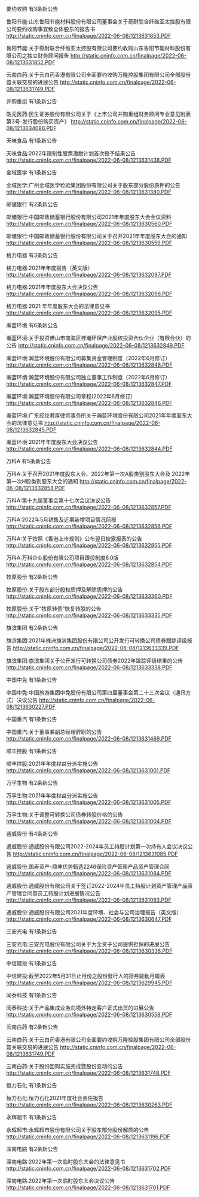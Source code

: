 要约收购 有3条新公告 

鲁阳节能:山东鲁阳节能材料股份有限公司董事会关于奇耐联合纤维亚太控股有限公司要约收购事宜致全体股东的报告书 http://static.cninfo.com.cn/finalpage/2022-06-08/1213631853.PDF 

鲁阳节能:关于奇耐联合纤维亚太控股有限公司要约收购山东鲁阳节能材料股份有限公司之独立财务顾问报告 http://static.cninfo.com.cn/finalpage/2022-06-08/1213631852.PDF 

云南白药:关于云白药香港有限公司全面要约收购万隆控股集团有限公司全部股份暨关联交易的进展公告 http://static.cninfo.com.cn/finalpage/2022-06-08/1213631749.PDF 

并购重组 有1条新公告 

皓元医药:民生证券股份有限公司关于《上市公司并购重组财务顾问专业意见附表第3号-发行股份购买资产》 http://static.cninfo.com.cn/finalpage/2022-06-08/1213634086.PDF 

天味食品 有1条新公告 

天味食品:2022年限制性股票激励计划首次授予结果公告 http://static.cninfo.com.cn/finalpage/2022-06-08/1213631438.PDF 

金域医学 有1条新公告 

金域医学:广州金域医学检验集团股份有限公司关于股东部分股份质押的公告 http://static.cninfo.com.cn/finalpage/2022-06-08/1213631380.PDF 

邮储银行 有2条新公告 

邮储银行:中国邮政储蓄银行股份有限公司2021年年度股东大会会议资料 http://static.cninfo.com.cn/finalpage/2022-06-08/1213630560.PDF 

邮储银行:中国邮政储蓄银行股份有限公司关于召开2021年年度股东大会的通知 http://static.cninfo.com.cn/finalpage/2022-06-08/1213630559.PDF 

格力电器 有3条新公告 

格力电器:2021年年度报告（英文版） http://static.cninfo.com.cn/finalpage/2022-06-08/1213632097.PDF 

格力电器:2021年年度股东大会决议公告 http://static.cninfo.com.cn/finalpage/2022-06-08/1213632096.PDF 

格力电器:2021 年年度股东大会的法律意见书 http://static.cninfo.com.cn/finalpage/2022-06-08/1213632095.PDF 

瀚蓝环境 有6条新公告 

瀚蓝环境:关于投资佛山市南海区桂瀚环保产业股权投资合伙企业（有限合伙）的公告 http://static.cninfo.com.cn/finalpage/2022-06-08/1213632849.PDF 

瀚蓝环境:瀚蓝环境股份有限公司募集资金管理制度（2022年6月修订） http://static.cninfo.com.cn/finalpage/2022-06-08/1213632848.PDF 

瀚蓝环境:瀚蓝环境股份有限公司独立董事工作制度（2022年6月修订） http://static.cninfo.com.cn/finalpage/2022-06-08/1213632847.PDF 

瀚蓝环境:瀚蓝环境股份有限公司章程(2022年6月修订） http://static.cninfo.com.cn/finalpage/2022-06-08/1213632846.PDF 

瀚蓝环境:广东经纶君厚律师事务所关于瀚蓝环境股份有限公司2021年年度股东大会的法律意见书 http://static.cninfo.com.cn/finalpage/2022-06-08/1213632845.PDF 

瀚蓝环境:2021年年度股东大会决议公告 http://static.cninfo.com.cn/finalpage/2022-06-08/1213632844.PDF 

万科A 有5条新公告 

万科A:关于召开2021年度股东大会、2022年第一次A股类别股东大会及 2022年第一次H股类别股东大会的通知 http://static.cninfo.com.cn/finalpage/2022-06-08/1213632858.PDF 

万科A:第十九届董事会第十七次会议决议公告 http://static.cninfo.com.cn/finalpage/2022-06-08/1213632857.PDF 

万科A:2022年5月销售及近期新增项目情况简报 http://static.cninfo.com.cn/finalpage/2022-06-08/1213632856.PDF 

万科A:关于按照《香港上市规则》公布翌日披露报表的公告 http://static.cninfo.com.cn/finalpage/2022-06-08/1213632855.PDF 

万科A:万科企业股份有限公司项目跟投制度6.0版 http://static.cninfo.com.cn/finalpage/2022-06-08/1213632854.PDF 

牧原股份 有2条新公告 

牧原股份:关于股东部分股权质押及解除质押的公告 http://static.cninfo.com.cn/finalpage/2022-06-08/1213633360.PDF 

牧原股份:关于“牧原转债”恢复转股的公告 http://static.cninfo.com.cn/finalpage/2022-06-08/1213633335.PDF 

旗滨集团 有2条新公告 

旗滨集团:2021年株洲旗滨集团股份有限公司公开发行可转换公司债券跟踪评级报告 http://static.cninfo.com.cn/finalpage/2022-06-08/1213633339.PDF 

旗滨集团:旗滨集团关于公开发行可转换公司债券2022年跟踪评级结果的公告 http://static.cninfo.com.cn/finalpage/2022-06-08/1213633338.PDF 

中国中免 有1条新公告 

中国中免:中国旅游集团中免股份有限公司第四届董事会第二十三次会议（通讯方式）决议公告 http://static.cninfo.com.cn/finalpage/2022-06-08/1213630227.PDF 

中国重汽 有1条新公告 

中国重汽:关于董事兼副总经理辞职的公告 http://static.cninfo.com.cn/finalpage/2022-06-08/1213631469.PDF 

顺丰控股 有1条新公告 

顺丰控股:2021年年度权益分派实施公告 http://static.cninfo.com.cn/finalpage/2022-06-08/1213631001.PDF 

万孚生物 有2条新公告 

万孚生物:2021年年度权益分派实施公告 http://static.cninfo.com.cn/finalpage/2022-06-08/1213631005.PDF 

万孚生物:关于调整可转换公司债券转股价格的公告 http://static.cninfo.com.cn/finalpage/2022-06-08/1213631004.PDF 

通威股份 有4条新公告 

通威股份:通威股份有限公司2022-2024年员工持股计划第一次持有人会议决议公告 http://static.cninfo.com.cn/finalpage/2022-06-08/1213631085.PDF 

通威股份:国寿资产-鼎坤优势甄选2246保险资产管理产品资产管理合同 http://static.cninfo.com.cn/finalpage/2022-06-08/1213631084.PDF 

通威股份:通威股份有限公司关于签订2022-2024年员工持股计划资产管理产品资产管理合同暨员工持股计划进展情况公告 http://static.cninfo.com.cn/finalpage/2022-06-08/1213631083.PDF 

通威股份:通威股份有限公司2021年度环境、社会与公司治理报告（英文版） http://static.cninfo.com.cn/finalpage/2022-06-08/1213630647.PDF 

三安光电 有1条新公告 

三安光电:三安光电股份有限公司关于为全资子公司提供担保的进展公告 http://static.cninfo.com.cn/finalpage/2022-06-08/1213630338.PDF 

中信建投 有1条新公告 

中信建投:截至2022年5月31日止月份之股份發行人的證券變動月報表 http://static.cninfo.com.cn/finalpage/2022-06-08/1213629945.PDF 

闻泰科技 有1条新公告 

闻泰科技:关于产品集成业务向境外特定客户正式出货的进展公告 http://static.cninfo.com.cn/finalpage/2022-06-08/1213630558.PDF 

云南白药 有2条新公告 

云南白药:关于云白药香港有限公司全面要约收购万隆控股集团有限公司全部股份暨关联交易的进展公告 http://static.cninfo.com.cn/finalpage/2022-06-08/1213631749.PDF 

云南白药:关于股份回购实施完成暨股份变动的公告 http://static.cninfo.com.cn/finalpage/2022-06-08/1213631748.PDF 

恒力石化 有1条新公告 

恒力石化:恒力石化2021年度社会责任报告 http://static.cninfo.com.cn/finalpage/2022-06-08/1213630263.PDF 

永辉超市 有1条新公告 

永辉超市:永辉超市股份有限公司关于股东部分股份解质的公告 http://static.cninfo.com.cn/finalpage/2022-06-08/1213631196.PDF 

深南电路 有2条新公告 

深南电路:2022年第一次临时股东大会的法律意见书 http://static.cninfo.com.cn/finalpage/2022-06-08/1213631702.PDF 

深南电路:2022年第一次临时股东大会决议公告 http://static.cninfo.com.cn/finalpage/2022-06-08/1213631701.PDF 


